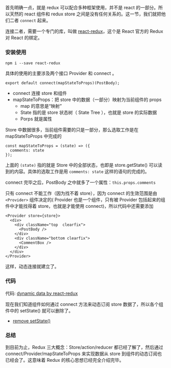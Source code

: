 首先明确一点，就是 redux 可以配合多种框架使用，并不是 react 的一部分。所以天然的 react 组件和 redux store 之间是没有任何关系的。这一节，我们就把他们二者 `connect` 起来。

连接二者，需要一个专门的库，叫做 [react-redux](https://github.com/reactjs/react-redux)，这个是 React 官方的 Redux
对 React 的绑定。

### 安装使用

```
npm i --save react-redux
```

具体的使用的主要涉及两个接口 Provider 和 connect 。



```
export default connect(mapStateToProps)(PostBody);
```

- connect 连接 store 和组件
- mapStateToProps：把 store 中的数据（一部分）映射为当前组件的 props
  - map 的意思是“映射”
  - State 指的是 store 状态树（ State Tree ），也就是 store 的实际数据
  - Porps 就是属性


Store 中数据很多，当前组件需要的只是一部分，那么选取工作是在 mapStateToProps 中完成的

```
const mapStateToProps = (state) => ({
  comments: state
});
```

上面的 `(state)` 指的就是 Store 中的全部状态，也即是 store.getState() 可以读到的内容。具体的选取工作是用 `comments: state` 这样的语句的完成的。

connect 完毕之后，PostBody 之中就多了一个属性：`this.props.comments`

只有 connect 不能工作（因为找不着 store），因为 connect 的生效范围是由 `<Provider>` 组件决定的( Provider 也是一个组件，只有被 Provider 包括起来的组件中才能找得着 store，也就是才能使用 connect)，所以代码中还需要添加

```
<Provider store={store}>
  <div>
    <div className="top  clearfix">
      <PostBody />
    </div>
    <div className="bottom clearfix">
      <CommentBox />
    </div>
  </div>
</Provider>
```

这样，动态连接就建立了。

### 代码

代码: [dynamic data by react-redux](https://github.com/happypeter/redux-hello/commit/04fca61efb61d9919386310f6eff3d8d36b2d292)

现在我们知道组件如何通过 connect 方法来动态订阅 store 数据了，所以各个组件中的 setState() 就可以删除了。

- [remove setState()](https://github.com/happypeter/redux-hello/commit/6e30c7404c85ac164f91e773882b49a21753deef)

### 总结

到目前为止，Redux 三大概念：Store/action/reducer 都已经了解了，然后通过 connect/Provider/mapStateToProps 来实现数据从 store 到组件的动态订阅也已经会了。这意味着 Redux 的核心思想已经完全介绍完毕。
